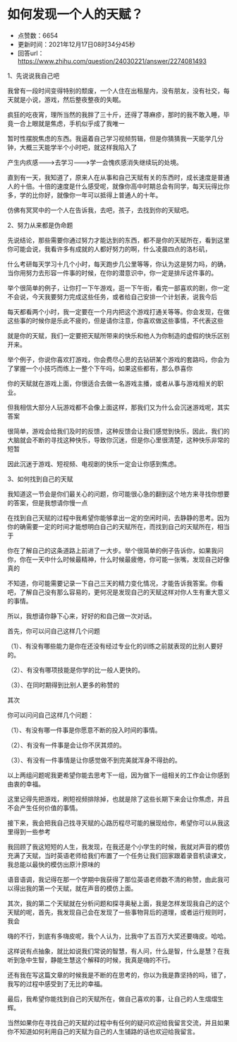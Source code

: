 # 如何发现一个人的天赋？
- 点赞数：6654
- 更新时间：2021年12月17日08时34分45秒
- 回答url：https://www.zhihu.com/question/24030221/answer/2274081493
<body>
 <p data-pid="db6HAk7Q">1、先说说我自己吧</p>
 <p data-pid="uJjqg7PT">我曾有一段时间变得特别的颓废，一个人住在出租屋内，没有朋友，没有社交，每天就是小说，游戏，然后整夜整夜的失眠。</p>
 <p data-pid="N9MKmdYr">疯狂的吃夜宵，理所当然的我胖了三十斤，还得了荨麻疹，那时的我不敢入睡，毕竟一合上眼就是焦虑，手机似乎成了我唯一</p>
 <p data-pid="bHTSAoS3">暂时性摆脱焦虑的东西。我逼着自己学习视频剪辑，但是你猜猜我一天能学几分钟，大概三天能学半个小时吧，就这样我陷入了</p>
 <p data-pid="Ku7ygaRC">产生内疚感---&gt;去学习---&gt;学一会愧疚感消失继续玩的处境。</p>
 <p data-pid="MRrFFrw3">直到有一天，我知道了，原来人在从事和自己天赋有关的东西时，成长速度是普通人的十倍。十倍的速度是什么感受呢，就像你高中时期总会有同学，每天玩得比你多，学的比你好，就像你一年可以抵得上普通人的十年。</p>
 <p data-pid="aUzpgTxN">仿佛有冥冥中的一个人在告诉我，去吧，孩子，去找到你的天赋吧。</p>
 <p data-pid="poEFOpxg">2、努力从来都是伪命题</p>
 <p data-pid="or6iRIV3">先说结论，那些需要你通过努力才能达到的东西，都不是你的天赋所在，看到这里你可能会说，我看许多有成就的人都好努力的啊，什么凌晨四点的洛杉矶，</p>
 <p data-pid="n-x8nZUr">什么考研每天学习十几个小时，每天跑步几公里等等，你认为这是努力吗，的确，当你用努力去形容一件事的时候，在你的潜意识中，你一定是排斥这件事的。</p>
 <p data-pid="4Did8wsu">举个很简单的例子，让你打一下午游戏，逛一下午街，看完一部喜欢的剧，你一定不会说，今天我要努力完成这些任务，或者给自己安排一个计划表，说我今后</p>
 <p data-pid="8Xr4fXX4">每天都看两个小时，我一定要在一个月内把这个游戏打通关等等。你会发现，在做这些事的时候你是乐此不疲的，但是请你注意，你喜欢做这些事情，不代表这些</p>
 <p data-pid="x4fvDE2W">就是你的天赋，我们一定要把天赋所带来的快乐和他人为你制造的虚假的快乐区别开来。</p>
 <p data-pid="VZVLfOsy">举个例子，你说你喜欢打游戏，你会费尽心思的去钻研某个游戏的套路吗，你会为了掌握一个小技巧而练上一整个下午吗，如果这些都有，那么恭喜你</p>
 <p data-pid="NfNsPbxk">你的天赋就在游戏上面，你很适合去做一名游戏主播，或者从事与游戏相关的职业。</p>
 <p data-pid="O4CVd7vf">但我相信大部分人玩游戏都不会像上面这样，那我们又为什么会沉迷游戏呢，其实答案</p>
 <p data-pid="Y7DoNtR0">很简单，游戏会给我们及时的反馈，这种反馈会让我们感觉到快乐，因此，我们的大脑就会不断的寻找这种快乐，导致你沉迷，但是你心里很清楚，这种快乐非常的短暂</p>
 <p data-pid="0KDXWxKt">因此沉迷于游戏、短视频、电视剧的快乐一定会让你感到焦虑。</p>
 <p data-pid="lfeqXYLi">3、如何找到自己的天赋</p>
 <p data-pid="7KAP_qHQ">我知道这一节会是你们最关心的问题，你可能很心急的翻到这个地方来寻找你想要的答案，但是我想请你慢一点</p>
 <p data-pid="F7Z1iwCf">在找到自己天赋的过程中我希望你能够拿出一定的空闲时间，去静静的思考。因为你的确需要一定的时间才能想明白自己的天赋所在，而找到自己的天赋所在，相当于</p>
 <p data-pid="0zTbcvPB">你在了解自己的这条道路上前进了一大步。举个很简单的例子告诉你，如果我问你，你在一天中什么时候最精神，什么时候最疲倦，你可能一张嘴，发现自己好像真的</p>
 <p data-pid="l79imqsG">不知道，你可能需要记录一下自己三天的精力变化情况，才能告诉我答案。你看吧，了解自己没有那么容易的，更何况是发现自己的天赋这样对你人生有重大意义的事情。</p>
 <p data-pid="fP3XTJ4v">所以，我想请你静下心来，好好的和自己做一次对话。</p>
 <p data-pid="BLKgL8Jw">首先，你可以问自己这样几个问题</p>
 <p data-pid="fv_nt6z_">（1）、有没有哪些能力是你在还没有经过专业化的训练之前就表现的比别人要好的。</p>
 <p data-pid="8YOSs18B">（2）、有没有哪项技能是你学的比一般人更快的。</p>
 <p data-pid="nBDN_tJj">（3）、在同时期得到比别人更多的称赞的</p>
 <p data-pid="U9vCJoRF">其次</p>
 <p data-pid="PeTeTEJH">你可以问问自己这样几个问题：</p>
 <p data-pid="mKA59XE6">（1）、有没有哪一件事是你愿意不断的投入时间的事情。</p>
 <p data-pid="6lYMDN21">（2）、有没有一件事是会让你不厌其烦的。</p>
 <p data-pid="O9nOi5ri">（3）、有没有一件事情是让你感觉做不到完美就浑身不得劲的。</p>
 <p data-pid="1eUlVDop">以上两组问题呢我更希望你能去思考下一组，因为做下一组相关的工作会让你感到由衷的幸福。</p>
 <p data-pid="qVcZWKYi">这里记得先把游戏，刷短视频排除掉，也就是除了这些长期下来会让你焦虑，并且不会产生任何价值的事情。</p>
 <p data-pid="ynap0uRA">接下来，我会把我自己找寻天赋的心路历程尽可能的展现给你，希望你可以从我这里得到一些参考</p>
 <p data-pid="wiv5uAdO">我回顾了我这短短的人生，我发现，在我还是个小学生的时候，我就对声音的模仿充满了天赋，当时英语老师给我们布置了一个任务让我们回家跟着录音机读课文，我总能以最快的模仿出原汁原味的</p>
 <p data-pid="YeTNFtvE">语音语调，我记得在那一个学期中我获得了那位英语老师数不清的称赞，由此我可以得出我的第一个天赋，就在声音的模仿上面。</p>
 <p data-pid="R7rkd1s_">其次，我的第二个天赋就在分析问题和探寻奥秘上面，我是怎样发现我自己的这个天赋的呢，首先，我发现自己会在发现了一些事物背后的道理，或者运行规则时，我会</p>
 <p data-pid="N3RJ4xrT">嗨的不行，到底有多嗨皮呢，我个人认为，比我中了五百万大奖还要嗨皮。哈哈。</p>
 <p data-pid="abUpfAjB">这样说有点抽象，就比如说我们常说的智慧，有人问，什么是智，什么是慧？在我听到急中生智，静能生慧这个解释的时候，我真是嗨的不行。</p>
 <p data-pid="t-Yu40G1">还有我在写这篇文章的时候我是不断的在思考的，你以为我是靠坚持的吗，错了，我写的过程中感受到了无比的幸福。</p>
 <p data-pid="0_4OJxPW">最后，我希望你能找到自己的天赋所在，做自己喜欢的事，让自己的人生熠熠生辉。</p>
 <p data-pid="nNWn8Nzq">当然如果你在寻找自己的天赋的过程中有任何的疑问欢迎给我留言交流，并且如果你不知道如何利用自己的天赋为自己的人生铺路的话也欢迎给我留言。</p>
</body>